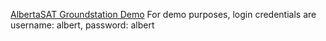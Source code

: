 [AlbertaSAT Groundstation Demo](http://162.246.157.191/)
For demo purposes, login credentials are username: albert, password: albert
